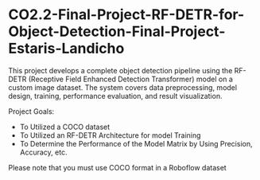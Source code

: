 # CO2.2-Final-Project-RF-DETR-for-Object-Detection-Final-Project-Estaris-Landicho

This project develops a complete object detection pipeline using the RF-DETR (Receptive Field Enhanced Detection Transformer) model on a custom image dataset. The system covers data preprocessing, model design, training, performance evaluation, and result visualization.



Project Goals:
- To Utilized a COCO dataset
- To Utilized an RF-DETR Architecture for model Training 
- To Determine the Performance of the Model Matrix by Using Precision, Accuracy, etc.



Please note that you must use COCO format in a Roboflow dataset
